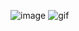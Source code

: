 ![image](https://github.com/minusonee/minusonee/assets/74992183/a5457dc9-4408-4ed3-99c1-2a8b21b4dc16)
![gif](https://github.com/minusonee/minusonee/assets/74992183/8fa936f5-5497-4949-9a98-daee5d422acb)

